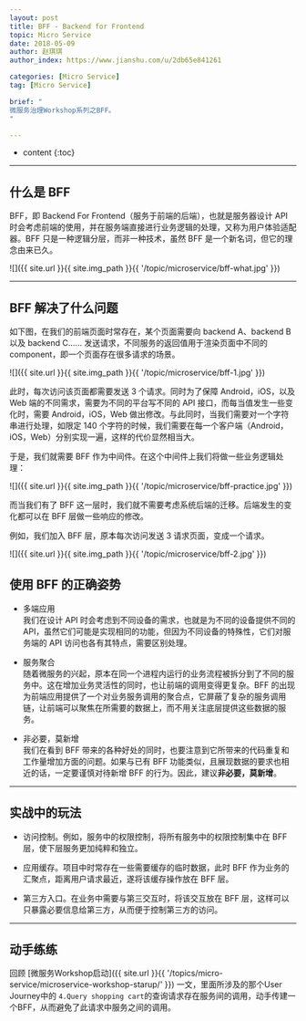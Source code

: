 ```yaml
---
layout: post
title: BFF - Backend for Frontend
topic: Micro Service
date: 2018-05-09
author: 赵琪琪
author_index: https://www.jianshu.com/u/2db65e841261

categories: [Micro Service]
tag: [Micro Service]

brief: "
微服务治理Workshop系列之BFF。
"

---
```


* content
{:toc}

---

## 什么是 BFF

BFF，即 Backend For Frontend（服务于前端的后端），也就是服务器设计 API 时会考虑前端的使用，并在服务端直接进行业务逻辑的处理，又称为用户体验适配器。BFF 只是一种逻辑分层，而非一种技术，虽然 BFF 是一个新名词，但它的理念由来已久。

![]({{ site.url }}{{ site.img_path }}{{ '/topic/microservice/bff-what.jpg' }})

---

## BFF 解决了什么问题

如下图，在我们的前端页面时常存在，某个页面需要向 backend A、backend B 以及 backend C...... 发送请求，不同服务的返回值用于渲染页面中不同的 component，即一个页面存在很多请求的场景。

![]({{ site.url }}{{ site.img_path }}{{ '/topic/microservice/bff-1.jpg' }})


此时，每次访问该页面都需要发送 3 个请求。同时为了保障 Android，iOS，以及 Web 端的不同需求，需要为不同的平台写不同的 API 接口，而每当值发生一些变化时，需要 Android，iOS，Web 做出修改。与此同时，当我们需要对一个字符串进行处理，如限定 140 个字符的时候，我们需要在每一个客户端（Android，iOS，Web）分别实现一遍，这样的代价显然相当大。

于是，我们就需要 BFF 作为中间件。在这个中间件上我们将做一些业务逻辑处理：

![]({{ site.url }}{{ site.img_path }}{{ '/topic/microservice/bff-practice.jpg' }})

而当我们有了 BFF 这一层时，我们就不需要考虑系统后端的迁移。后端发生的变化都可以在 BFF 层做一些响应的修改。

例如，我们加入 BFF 层，原本每次访问发送 3 请求页面，变成一个请求。

![]({{ site.url }}{{ site.img_path }}{{ '/topic/microservice/bff-2.jpg' }})

## 使用 BFF 的正确姿势

- 多端应用  
  我们在设计 API 时会考虑到不同设备的需求，也就是为不同的设备提供不同的 API，虽然它们可能是实现相同的功能，但因为不同设备的特殊性，它们对服务端的 API 访问也各有其特点，需要区别处理。

- 服务聚合  
  随着微服务的兴起，原本在同一个进程内运行的业务流程被拆分到了不同的服务中。这在增加业务灵活性的同时，也让前端的调用变得更复杂。BFF 的出现为前端应用提供了一个对业务服务调用的聚合点，它屏蔽了复杂的服务调用链，让前端可以聚焦在所需要的数据上，而不用关注底层提供这些数据的服务。

- 非必要，莫新增  
  我们在看到 BFF 带来的各种好处的同时，也要注意到它所带来的代码重复和工作量增加方面的问题。如果与已有 BFF 功能类似，且展现数据的要求也相近的话，一定要谨慎对待新增 BFF 的行为。因此，建议**非必要，莫新增**。

---

## 实战中的玩法

- 访问控制。例如，服务中的权限控制，将所有服务中的权限控制集中在 BFF 层，使下层服务更加纯粹和独立。

- 应用缓存。项目中时常存在一些需要缓存的临时数据，此时 BFF 作为业务的汇聚点，距离用户请求最近，遂将该缓存操作放在 BFF 层。

- 第三方入口。在业务中需要与第三交互时，将该交互放在 BFF 层，这样可以只暴露必要信息给第三方，从而便于控制第三方的访问。

---

## 动手练练
回顾 [微服务Workshop启动]({{ site.url }}{{ '/topics/micro-service/microservice-workshop-starup/' }}) 一文，里面所涉及的那个User Journey中的 `4.Query shopping cart`的查询请求存在服务间的调用，动手传建一个BFF，从而避免了此请求中服务之间的调用。

